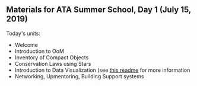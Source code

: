 ## Materials for ATA Summer School, Day 1 (July 15, 2019)

Today's units:

* Welcome
* Introduction to OoM
* Inventory of Compact Objects
* Conservation Laws using Stars
* Introduction to Data Visualization (see [this readme](https://github.com/collectiveastronomy/ATAMaterials/blob/master/day01/DataVisualization.md) for more information
* Networking, Upmentoring, Building Support systems

